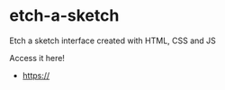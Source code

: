 # etch-a-sketch
Etch a sketch interface created with HTML, CSS and JS

Access it here!
- [https://](https://gerteck.github.io/etch-a-sketch/)
